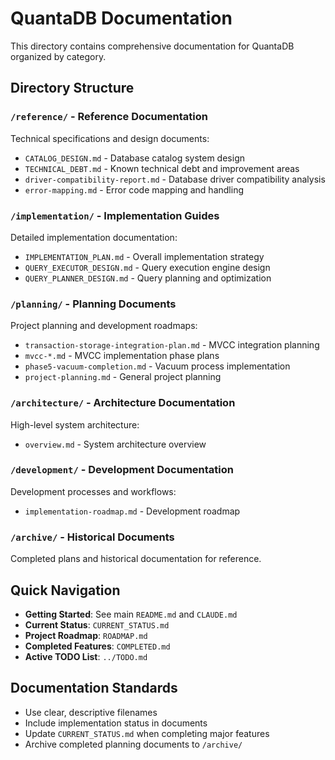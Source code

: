 # QuantaDB Documentation

This directory contains comprehensive documentation for QuantaDB organized by category.

## Directory Structure

### `/reference/` - Reference Documentation
Technical specifications and design documents:
- `CATALOG_DESIGN.md` - Database catalog system design
- `TECHNICAL_DEBT.md` - Known technical debt and improvement areas
- `driver-compatibility-report.md` - Database driver compatibility analysis
- `error-mapping.md` - Error code mapping and handling

### `/implementation/` - Implementation Guides
Detailed implementation documentation:
- `IMPLEMENTATION_PLAN.md` - Overall implementation strategy
- `QUERY_EXECUTOR_DESIGN.md` - Query execution engine design
- `QUERY_PLANNER_DESIGN.md` - Query planning and optimization

### `/planning/` - Planning Documents
Project planning and development roadmaps:
- `transaction-storage-integration-plan.md` - MVCC integration planning
- `mvcc-*.md` - MVCC implementation phase plans
- `phase5-vacuum-completion.md` - Vacuum process implementation
- `project-planning.md` - General project planning

### `/architecture/` - Architecture Documentation
High-level system architecture:
- `overview.md` - System architecture overview

### `/development/` - Development Documentation
Development processes and workflows:
- `implementation-roadmap.md` - Development roadmap

### `/archive/` - Historical Documents
Completed plans and historical documentation for reference.

## Quick Navigation

- **Getting Started**: See main `README.md` and `CLAUDE.md`
- **Current Status**: `CURRENT_STATUS.md`
- **Project Roadmap**: `ROADMAP.md`
- **Completed Features**: `COMPLETED.md`
- **Active TODO List**: `../TODO.md`

## Documentation Standards

- Use clear, descriptive filenames
- Include implementation status in documents
- Update `CURRENT_STATUS.md` when completing major features
- Archive completed planning documents to `/archive/`